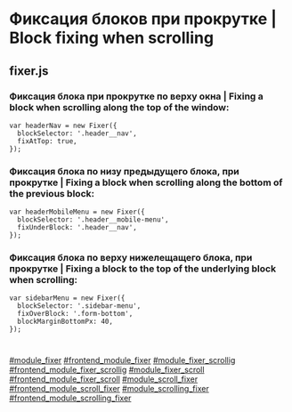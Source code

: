 # Фиксация блоков при прокрутке | Block fixing when scrolling
## fixer.js

### Фиксация блока при прокрутке по верху окна | Fixing a block when scrolling along the top of the window:
```
var headerNav = new Fixer({
  blockSelector: '.header__nav',
  fixAtTop: true,
});
```

### Фиксация блока по низу предыдущего блока, при прокрутке | Fixing a block when scrolling along the bottom of the previous block:
```
var headerMobileMenu = new Fixer({
  blockSelector: '.header__mobile-menu',
  fixUnderBlock: '.header__nav',
});
```

### Фиксация блока по верху нижелещащего блока, при прокрутке | Fixing a block to the top of the underlying block when scrolling:
```
var sidebarMenu = new Fixer({
  blockSelector: '.sidebar-menu',
  fixOverBlock: '.form-bottom',
  blockMarginBottomPx: 40,
});
```
#
[#module_fixer](url)
[#frontend_module_fixer](url)
[#module_fixer_scrollig](url)
[#frontend_module_fixer_scrollig](url)
[#module_fixer_scroll](url)
[#frontend_module_fixer_scroll](url)
[#module_scroll_fixer](url)
[#frontend_module_scroll_fixer](url)
[#module_scrolling_fixer](url)
[#frontend_module_scrolling_fixer](url)